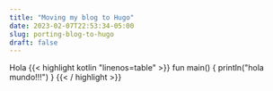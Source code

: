 ```yaml
---
title: "Moving my blog to Hugo"
date: 2023-02-07T22:53:34-05:00
slug: porting-blog-to-hugo
draft: false
---
```


Hola
{{< highlight kotlin "linenos=table" >}}
fun main() {
    println("hola mundo!!!")
}
{{< / highlight >}}

